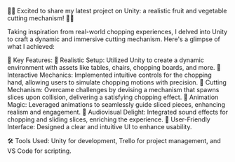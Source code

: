 🔪🍌 Excited to share my latest project on Unity: a realistic fruit and vegetable cutting mechanism! 🍎🥕

Taking inspiration from real-world chopping experiences, I delved into Unity to craft a dynamic and immersive cutting mechanism. Here's a glimpse of what I achieved:

🌟 Key Features:
🔹 Realistic Setup: Utilized Unity to create a dynamic environment with assets like tables, chairs, chopping boards, and more.
🔹 Interactive Mechanics: Implemented intuitive controls for the chopping hand, allowing users to simulate chopping motions with precision.
🔹 Cutting Mechanism: Overcame challenges by devising a mechanism that spawns slices upon collision, delivering a satisfying chopping effect.
🔹 Animation Magic: Leveraged animations to seamlessly guide sliced pieces, enhancing realism and engagement.
🔹 Audiovisual Delight: Integrated sound effects for chopping and sliding slices, enriching the experience.
🔹 User-Friendly Interface: Designed a clear and intuitive UI to enhance usability.

🛠️ Tools Used: Unity for development, Trello for project management, and VS Code for scripting.
